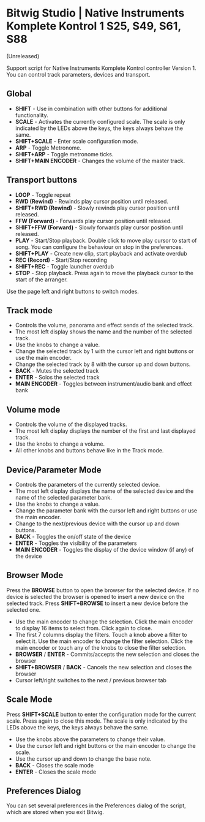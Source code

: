 # Bitwig Studio | Native Instruments Komplete Kontrol 1 S25, S49, S61, S88

(Unreleased)

Support script for Native Instruments Komplete Kontrol controller Version 1. You can control track parameters, devices and transport.

## Global

* **SHIFT** - Use in combination with other buttons for additional functionality.
* **SCALE** - Activates the currently configured scale. The scale is only indicated by the LEDs above the keys, the keys always behave the same.
* **SHIFT+SCALE** - Enter scale configuration mode.
* **ARP** - Toggle Metronome.
* **SHIFT+ARP** - Toggle metronome ticks.
* **SHIFT+MAIN ENCODER** - Changes the volume of the master track.

## Transport buttons

* **LOOP** - Toggle repeat
* **RWD (Rewind)** - Rewinds play cursor position until released.
* **SHIFT+RWD (Rewind)** - Slowly rewinds play cursor position until released.
* **FFW (Forward)** - Forwards play cursor position until released.
* **SHIFT+FFW (Forward)** - Slowly forwards play cursor position until released.
* **PLAY** - Start/Stop playback. Double click to move play cursor to start of song. You can configure the behaviour on stop in the preferences.
* **SHIFT+PLAY** - Create new clip, start playback and activate overdub
* **REC (Record)** - Start/Stop recording
* **SHIFT+REC** - Toggle launcher overdub
* **STOP** - Stop playback. Press again to move the playback cursor to the start of the arranger.

Use the page left and right buttons to switch modes.

## Track mode

* Controls the volume, panorama and effect sends of the selected track.
* The most left display shows the name and the number of the selected track.
* Use the knobs to change a value.
* Change the selected track by 1 with the cursor left and right buttons or use the main encoder.
* Change the selected track by 8 with the cursor up and down buttons.
* **BACK** - Mutes the selected track
* **ENTER** - Solos the selected track
* **MAIN ENCODER** - Toggles between instrument/audio bank and effect bank

## Volume mode

* Controls the volume of the displayed tracks.
* The most left display displays the number of the first and last displayed track.
* Use the knobs to change a volume.
* All other knobs and buttons behave like in the Track mode.
  
## Device/Parameter Mode

* Controls the parameters of the currently selected device.
* The most left display displays the name of the selected device and the name of the selected parameter bank.
* Use the knobs to change a value.
* Change the parameter bank with the cursor left and right buttons or use the main encoder.
* Change to the next/previous device with the cursor up and down buttons.
* **BACK** - Toggles the on/off state of the device
* **ENTER** - Toggles the visibility of the parameters
* **MAIN ENCODER** - Toggles the display of the device window (if any) of the device

## Browser Mode

Press the **BROWSE** button to open the browser for the selected device. If no device is selected the browser is opened to insert a new device on the selected track. Press **SHIFT+BROWSE** to insert a new device before the selected one.

* Use the main encoder to change the selection. Click the main encoder to display 16 items to select from. Click again to close.
* The first 7 columns display the filters. Touch a knob above a filter to select it. Use the main encoder to change the filter selection. Click the main encoder or touch any of the knobs to close the filter selection.
* **BROWSER** / **ENTER** - Commits/accepts the new selection and closes the browser
* **SHIFT+BROWSER** / **BACK** - Cancels the new selection and closes the browser
* Cursor left/right switches to the next / previous browser tab

## Scale Mode

Press **SHIFT+SCALE** button to enter the configuration mode for the current scale. Press again to close this mode. The scale is only indicated by the LEDs above the keys, the keys always behave the same.

* Use the knobs above the parameters to change their value.
* Use the cursor left and right buttons or the main encoder to change the scale.
* Use the cursor up and down to change the base note.
* **BACK** - Closes the scale mode
* **ENTER** - Closes the scale mode

## Preferences Dialog

You can set several preferences in the Preferences dialog of the script, which are stored when you exit Bitwig.
